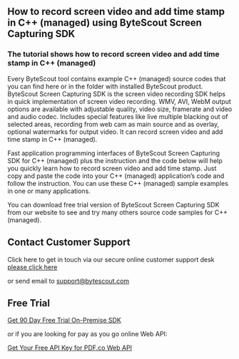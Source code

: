 ## How to record screen video and add time stamp in C++ (managed) using ByteScout Screen Capturing SDK

### The tutorial shows how to record screen video and add time stamp in C++ (managed)

Every ByteScout tool contains example C++ (managed) source codes that you can find here or in the folder with installed ByteScout product. ByteScout Screen Capturing SDK is the screen video recording SDK helps in quick implementation of screen video recording. WMV, AVI, WebM output options are available with adjustable quality, video size, framerate and video and audio codec. Includes special features like live multiple blacking out of selected areas, recording from web cam as main source and as overlay, optional watermarks for output video. It can record screen video and add time stamp in C++ (managed).

Fast application programming interfaces of ByteScout Screen Capturing SDK for C++ (managed) plus the instruction and the code below will help you quickly learn how to record screen video and add time stamp. Just copy and paste the code into your C++ (managed) application’s code and follow the instruction. You can use these C++ (managed) sample examples in one or many applications.

You can download free trial version of ByteScout Screen Capturing SDK from our website to see and try many others source code samples for C++ (managed).

## Contact Customer Support

Click here to get in touch via our secure online customer support desk [please click here](https://bytescout.zendesk.com/hc/en-us/requests/new?subject=ByteScout%20Screen%20Capturing%20SDK%20Question)

or send email to [support@bytescout.com](mailto:support@bytescout.com?subject=ByteScout%20Screen%20Capturing%20SDK%20Question) 

## Free Trial

[Get 90 Day Free Trial On-Premise SDK](https://bytescout.com/download/web-installer?utm_source=github-readme)

or if you are looking for pay as you go online Web API:

[Get Your Free API Key for PDF.co Web API](https://pdf.co/documentation/api?utm_source=github-readme)